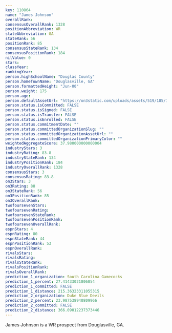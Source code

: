 ```yaml
---
key: 110864
name: "James Johnson"
overallRank: 
consensusOverallRank: 1328
positionAbbreviation: WR
stateAbbreviation: GA
stateRank: 56
positionRank: 85
consensusStateRank: 134
consensusPositionRank: 184
nilValue: 0
stars: 
classYear: 
rankingYear: 
person.highSchoolName: "Douglas County"
person.homeTownName: "Douglasville, GA"
person.formattedHeight: "Jun-00"
person.weight: 175
person.age: 
person.defaultAssetUrl: "https://on3static.com/uploads/assets/519/185/185519.jpg"
person.status.isCommitted: FALSE
person.status.isSigned: FALSE
person.status.isTransfer: FALSE
person.status.isEnrolled: FALSE
person.status.commitmentDate: ""
person.status.committedOrganizationSlug: ""
person.status.committedOrganizationAssetUrl: ""
person.status.committedOrganizationPrimaryColor: ""
weightedAggregateScore: 37.980000000000004
industryStars: 3
industryRating: 83.8
industryStateRank: 134
industryPositionRank: 184
industryOverallRank: 1328
consensusStars: 3
consensusRating: 83.8
on3Stars: 3
on3Rating: 88
on3StateRank: 56
on3PositionRank: 85
on3OverallRank: 
twofoursevenStars: 
twofoursevenRating: 
twofoursevenStateRank: 
twofoursevenPositionRank: 
twofoursevenOverallRank: 
espnStars: 4
espnRating: 80
espnStateRank: 44
espnPositionRank: 53
espnOverallRank: 
rivalsStars: 
rivalsRating: 
rivalsStateRank: 
rivalsPositionRank: 
rivalsOverallRank: 
prediction_1_organization: South Carolina Gamecocks
prediction_1_percent: 27.41433021806854
prediction_1_committed: FALSE
prediction_1_distance: 215.36323311055315
prediction_2_organization: Duke Blue Devils
prediction_2_percent: 23.987538940809966
prediction_2_committed: FALSE
prediction_2_distance: 366.09012237373446
---
```

James Johnson is a WR prospect from Douglasville, GA.